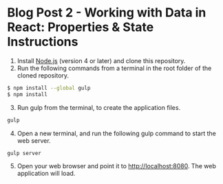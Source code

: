 # Blog Post 2 - Working with Data in React: Properties & State Instructions

1. Install [Node.js](https://nodejs.org) (version 4 or later) and clone this repository.
2. Run the following commands from a terminal in the root folder of the cloned repository.

```bash
$ npm install --global gulp
$ npm install
```

3. Run gulp from the terminal, to create the application files.

```bash
gulp
```

4. Open a new terminal, and run the following gulp command to start the web server.

```bash
gulp server
```

5. Open your web browser and point it to [http://localhost:8080](http://localhost:8080). The web application will load.
